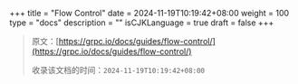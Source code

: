 +++
title = "Flow Control"
date = 2024-11-19T10:19:42+08:00
weight = 100
type = "docs"
description = ""
isCJKLanguage = true
draft = false
+++

> 原文：[https://grpc.io/docs/guides/flow-control/](https://grpc.io/docs/guides/flow-control/)
>
> 收录该文档的时间：`2024-11-19T10:19:42+08:00`
